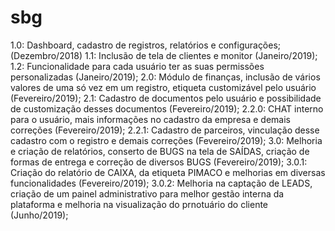 # sbg

1.0: Dashboard, cadastro de registros, relatórios e configurações; (Dezembro/2018)
1.1: Inclusão de tela de clientes e monitor (Janeiro/2019);
1.2: Funcionalidade para cada usuário ter as suas permissões personalizadas (Janeiro/2019);
2.0: Módulo de finanças, inclusão de vários valores de uma só vez em um registro, etiqueta customizável pelo usuário (Fevereiro/2019);
2.1: Cadastro de documentos pelo usuário e possibilidade de customização desses documentos (Fevereiro/2019);
2.2.0: CHAT interno para o usuário, mais informações no cadastro da empresa e demais correções (Fevereiro/2019);
2.2.1: Cadastro de parceiros, vinculação desse cadastro com o registro e demais correções (Fevereiro/2019);
3.0: Melhoria e criação de relatórios, conserto de BUGS na tela de SAÍDAS, criação de formas de entrega e correção de diversos BUGS (Fevereiro/2019);
3.0.1: Criação do relatório de CAIXA, da etiqueta PIMACO e melhorias em diversas funcionalidades (Fevereiro/2019);
3.0.2: Melhoria na captação de LEADS, criação de um painel administrativo para melhor gestão interna da plataforma e melhoria na visualização do prnotuário do cliente (Junho/2019);